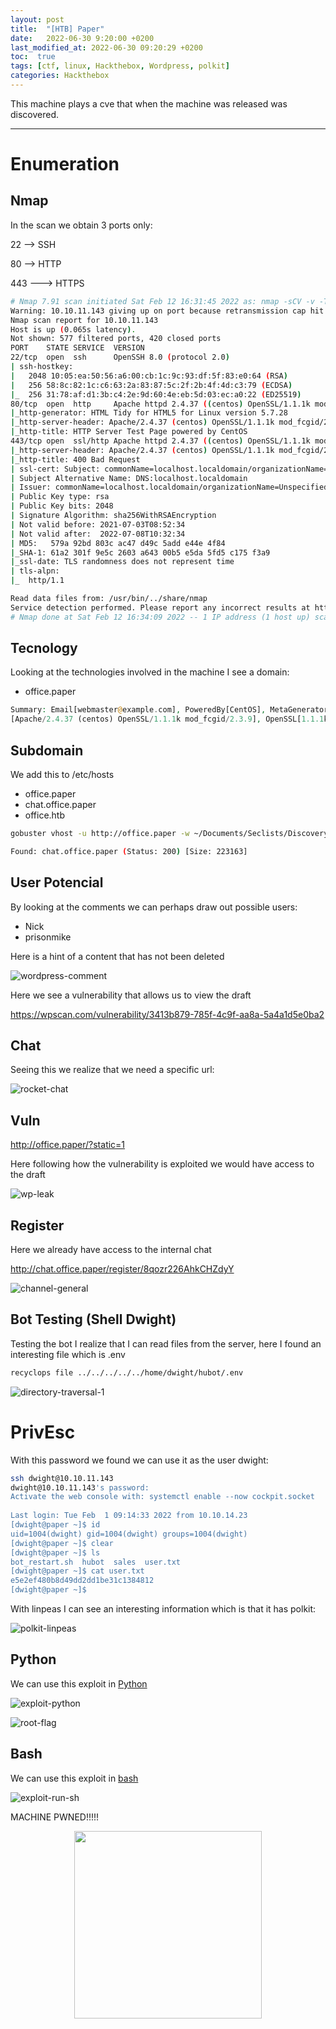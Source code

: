 ```yaml
---
layout: post
title:  "[HTB] Paper"
date:   2022-06-30 9:20:00 +0200
last_modified_at: 2022-06-30 09:20:29 +0200
toc:  true
tags: [ctf, linux, Hackthebox, Wordpress, polkit]
categories: Hackthebox
---
```



This machine plays a cve that when the machine was released was discovered.

---

# Enumeration

## Nmap

In the scan we obtain 3 ports only:

22 --> SSH

80 --> HTTP

443 ---> HTTPS

```bash
# Nmap 7.91 scan initiated Sat Feb 12 16:31:45 2022 as: nmap -sCV -v -T5 -Pn -oN nmap/scanport.log 10.10.11.143
Warning: 10.10.11.143 giving up on port because retransmission cap hit (2).
Nmap scan report for 10.10.11.143
Host is up (0.065s latency).
Not shown: 577 filtered ports, 420 closed ports
PORT    STATE SERVICE  VERSION
22/tcp  open  ssh      OpenSSH 8.0 (protocol 2.0)
| ssh-hostkey: 
|   2048 10:05:ea:50:56:a6:00:cb:1c:9c:93:df:5f:83:e0:64 (RSA)
|   256 58:8c:82:1c:c6:63:2a:83:87:5c:2f:2b:4f:4d:c3:79 (ECDSA)
|_  256 31:78:af:d1:3b:c4:2e:9d:60:4e:eb:5d:03:ec:a0:22 (ED25519)
80/tcp  open  http     Apache httpd 2.4.37 ((centos) OpenSSL/1.1.1k mod_fcgid/2.3.9)
|_http-generator: HTML Tidy for HTML5 for Linux version 5.7.28
|_http-server-header: Apache/2.4.37 (centos) OpenSSL/1.1.1k mod_fcgid/2.3.9
|_http-title: HTTP Server Test Page powered by CentOS
443/tcp open  ssl/http Apache httpd 2.4.37 ((centos) OpenSSL/1.1.1k mod_fcgid/2.3.9)
|_http-server-header: Apache/2.4.37 (centos) OpenSSL/1.1.1k mod_fcgid/2.3.9
|_http-title: 400 Bad Request
| ssl-cert: Subject: commonName=localhost.localdomain/organizationName=Unspecified/countryName=US
| Subject Alternative Name: DNS:localhost.localdomain
| Issuer: commonName=localhost.localdomain/organizationName=Unspecified/countryName=US
| Public Key type: rsa
| Public Key bits: 2048
| Signature Algorithm: sha256WithRSAEncryption
| Not valid before: 2021-07-03T08:52:34
| Not valid after:  2022-07-08T10:32:34
| MD5:   579a 92bd 803c ac47 d49c 5add e44e 4f84
|_SHA-1: 61a2 301f 9e5c 2603 a643 00b5 e5da 5fd5 c175 f3a9
|_ssl-date: TLS randomness does not represent time
| tls-alpn: 
|_  http/1.1

Read data files from: /usr/bin/../share/nmap
Service detection performed. Please report any incorrect results at https://nmap.org/submit/ .
# Nmap done at Sat Feb 12 16:34:09 2022 -- 1 IP address (1 host up) scanned in 144.47 seconds
```

## Tecnology
Looking at the technologies involved in the machine I see a domain:

* office.paper

```php
Summary: Email[webmaster@example.com], PoweredBy[CentOS], MetaGenerator[HTML Tidy for HTML5 for Linux version 5.7.28], UncommonHeaders[x-backend-server], HTTPServer[CentOS]
[Apache/2.4.37 (centos) OpenSSL/1.1.1k mod_fcgid/2.3.9], OpenSSL[1.1.1k], Apache[2.4.37][mod_fcgid/2.3.9], HTML5, X-Backend[office.paper]
```

## Subdomain

We add this to /etc/hosts

* office.paper
* chat.office.paper
* office.htb

```bash
gobuster vhost -u http://office.paper -w ~/Documents/Seclists/Discovery/DNS/subdomains-top1million-110000.txt -z -q

Found: chat.office.paper (Status: 200) [Size: 223163]
```
## User Potencial

By looking at the comments we can perhaps draw out possible users:
* Nick
* prisonmike

Here is a hint of a content that has not been deleted

![wordpress-comment](https://user-images.githubusercontent.com/76759292/176797633-12943acf-661c-4073-8791-693872ab06cf.png)


Here we see a vulnerability that allows us to view the draft

https://wpscan.com/vulnerability/3413b879-785f-4c9f-aa8a-5a4a1d5e0ba2

## Chat

Seeing this we realize that we need a specific url:

![rocket-chat](https://user-images.githubusercontent.com/76759292/176797830-53035200-81c8-41fc-aead-c6adba0bd2fd.png)

## Vuln

http://office.paper/?static=1

Here following how the vulnerability is exploited we would have access to the draft

![wp-leak](https://user-images.githubusercontent.com/76759292/176797942-1a19f6b1-3cea-4f75-83af-2a32657868dc.png)

## Register

Here we already have access to the internal chat

http://chat.office.paper/register/8qozr226AhkCHZdyY

![channel-general](https://user-images.githubusercontent.com/76759292/176798007-eb8c426a-87a3-4c84-a697-9a93e7de611e.png)

## Bot Testing (Shell Dwight)

Testing the bot I realize that I can read files from the server, here I found an interesting file which is .env

```bash
recyclops file ../../../../../home/dwight/hubot/.env
```

![directory-traversal-1](https://user-images.githubusercontent.com/76759292/176798227-953ba717-1eb5-4d52-b4ac-88d9d89f6dd6.png)

# PrivEsc

With this password we found we can use it as the user dwight:

```bash
ssh dwight@10.10.11.143                                                                   
dwight@10.10.11.143's password:                                                                    
Activate the web console with: systemctl enable --now cockpit.socket                               
                                                                                                   
Last login: Tue Feb  1 09:14:33 2022 from 10.10.14.23                                              
[dwight@paper ~]$ id                                                                               
uid=1004(dwight) gid=1004(dwight) groups=1004(dwight)                                              
[dwight@paper ~]$ clear                                                                            
[dwight@paper ~]$ ls                                                                               
bot_restart.sh  hubot  sales  user.txt
[dwight@paper ~]$ cat user.txt 
e5e2ef480b8d49dd2dd1be31c1384812
[dwight@paper ~]$ 
```

With linpeas I can see an interesting information which is that it has polkit:

![polkit-linpeas](https://user-images.githubusercontent.com/76759292/176798521-e26a63de-eade-4327-9d1f-e22d28449bb7.png)

## Python
We can use this exploit in [Python](https://github.com/Almorabea/Polkit-exploit/blob/main/CVE-2021-3560.py)

![exploit-python](https://user-images.githubusercontent.com/76759292/176798695-e6b83006-98aa-4128-9d27-acc66c676911.png)

![root-flag](https://user-images.githubusercontent.com/76759292/176798707-f0ee3ec1-b44e-4377-bf51-566d553e0cf1.png)

## Bash

We can use this exploit in [bash](https://github.com/secnigma/CVE-2021-3560-Polkit-Privilege-Esclation/blob/main/poc.sh)

![exploit-run-sh](https://user-images.githubusercontent.com/76759292/176798777-16543607-b707-4afd-9bcb-a650c1a99092.png)

MACHINE PWNED!!!!!

<p align="center">
<img src="https://tenor.com/view/typing-petty-fast-cloudy-with-a-chance-of-meatballs-flint-lockwood-gif-4907824.gif" width="300" height="300" />
</p>









